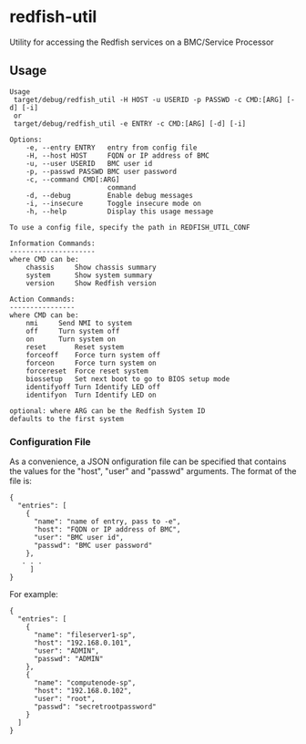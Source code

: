 # redfish-util
Utility for accessing the Redfish services on a BMC/Service Processor

## Usage

```
Usage
 target/debug/redfish_util -H HOST -u USERID -p PASSWD -c CMD:[ARG] [-d] [-i] 
 or
 target/debug/redfish_util -e ENTRY -c CMD:[ARG] [-d] [-i]

Options:
    -e, --entry ENTRY   entry from config file
    -H, --host HOST     FQDN or IP address of BMC
    -u, --user USERID   BMC user id
    -p, --passwd PASSWD BMC user password
    -c, --command CMD[:ARG]
                        command
    -d, --debug         Enable debug messages
    -i, --insecure      Toggle insecure mode on
    -h, --help          Display this usage message

To use a config file, specify the path in REDFISH_UTIL_CONF

Information Commands:
---------------------
where CMD can be:
	chassis		Show chassis summary
	system		Show system summary
	version		Show Redfish version

Action Commands:
----------------
where CMD can be:
	nmi		Send NMI to system
	off		Turn system off
	on		Turn system on
	reset		Reset system
	forceoff	Force turn system off
	forceon		Force turn system on
	forcereset	Force reset system
	biossetup	Set next boot to go to BIOS setup mode
	identifyoff	Turn Identify LED off
	identifyon	Turn Identify LED on

optional: where ARG can be the Redfish System ID
defaults to the first system
```

### Configuration File

As a convenience, a JSON onfiguration file can be specified that contains the values for the "host", "user" and "passwd" arguments.   The format of the file is:

```
{
  "entries": [
    {
      "name": "name of entry, pass to -e",
      "host": "FQDN or IP address of BMC",
      "user": "BMC user id",
      "passwd": "BMC user password"
    },
   . . .
     ]
}
```

For example:

```
{
  "entries": [
    {
      "name": "fileserver1-sp",
      "host": "192.168.0.101",
      "user": "ADMIN",
      "passwd": "ADMIN"
    },
    {
      "name": "computenode-sp",
      "host": "192.168.0.102",
      "user": "root",
      "passwd": "secretrootpassword"
    }
  ]
}
```
